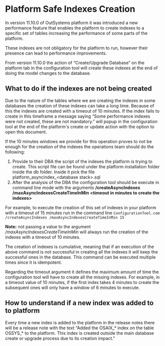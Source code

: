# Platform Safe Indexes Creation

In version 11.10.0 of OutSystems platform it was introduced a new performance feature that enables the platform to create indexes to a specific set of tables increasing the performance of some parts of the platform.

These indexes are not obligatory for the platform to run, however their presence can lead to performance improvements.

From version 11.10.0 the action of “Create/Upgrade Database” on the platform tab in the configuration tool will create these indexes at the end of doing the model changes to the database.

## What to do if the indexes are not being created

Due to the nature of the tables where we are creating the indexes in some databases the creation of these indexes can take a long time. Because of this the indexes are created with a timeout of 10 minutes. If the index fails to create in this timeframe a message saying “Some performance indexes were not created, these are not mandatory.” will popup in the configuration tool at the end of the platform's create or update action with the option to open this document.

If the 10 minutes windows we provide for this operation proves to not be enough for the creation of the indexes the operations team should do the following:
1. Provide to their DBA the script of the indexes the platform is trying to create. This script file can be found under the platform installation folder inside the db folder. Inside it pick the file platform_asyncindex_\<database stack\>.sql
2. After the analysis of the DBA the configuration tool should be execute in command line mode with the arguments **/createAsyncIndexes /maxAsyncIndexesCreateTimeInMin \<timeout in minutes to create the indexes\>**

For example, to execute the creation of this set of indexes in your platform with a timeout of 15 minutes run in the command line
```ConfigurationTool.com /createAsyncIndexes /maxAsyncIndexesCreateTimeInMin 15``` 

**Note:** not passing a value to the argument _/maxAsyncIndexesCreateTimeInMin_ will always run the creation of the indexes with a timeout of 10 minutes.

The creation of indexes is cumulative, meaning that if an execution of the above command is not successful in creating all the indexes it will keep the successful ones in the database. This command can be executed multiple times since it is idempotent.

Regarding the timeout argument it defines the maximum amount of time the configuration tool will have to create all the missing indexes. For example, in a timeout value of 10 minutes, if the first index takes 4 minutes to create the subsequent ones will only have a window of 6 minutes to execute.

## How to understand if a new index was added to to platform

Every time a new index is added to the platform in the release notes there will be a release note with the text  “Added the OSAIX_* index on the table OSSYS_* to the platform. This index is created outside the main database create or upgrade process due to its creation impact.”
